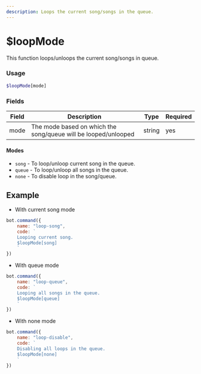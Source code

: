 ```yaml
---
description: Loops the current song/songs in the queue.
---
```


# $loopMode

This function loops/unloops the current song/songs in queue.

### Usage

```php
$loopMode[mode]
```

### Fields

| Field | Description                                                    | Type   | Required |
| ----- | -------------------------------------------------------------- | ------ | -------- |
| mode  | The mode based on which the song/queue will be looped/unlooped | string | yes      |

#### Modes

* `song` - To loop/unloop current song in the queue.
* `queue` - To loop/unloop all songs in the queue.
* `none` - To disable loop in the song/queue.

## Example

* With current song mode

```javascript
bot.command({
    name: "loop-song",
    code: `
    Looping current song.
    $loopMode[song]
    `
})
```

* With queue mode

```javascript
bot.command({
    name: "loop-queue",
    code: `
    Looping all songs in the queue.
    $loopMode[queue]
    `
})
```

* With none mode

```javascript
bot.command({
    name: "loop-disable",
    code: `
    Disabling all loops in the queue.
    $loopMode[none]
    `
})
```
